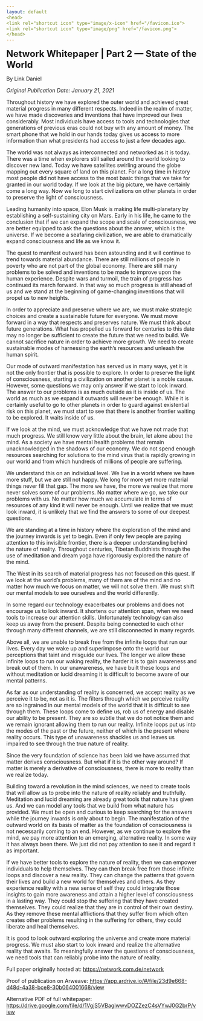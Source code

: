 ```yaml
---
layout: default
<head>
<link rel="shortcut icon" type="image/x-icon" href="/favicon.ico">
<link rel="shortcut icon" type="image/png" href="/favicon.png">
</head>
---
```


<b><font size="5">Network Whitepaper | Part 2 — State of the World</font></b>

By Link Daniel

<i>Original Publication Date: January 21, 2021</i>

Throughout history we have explored the outer world and achieved great material progress in many different respects. Indeed in the realm of matter, we have made discoveries and inventions that have improved our lives considerably. Most individuals have access to tools and technologies that generations of previous eras could not buy with any amount of money. The smart phone that we hold in our hands today gives us access to more information than what presidents had access to just a few decades ago.

The world was not always as interconnected and networked as it is today. There was a time when explorers still sailed around the world looking to discover new land. Today we have satellites swirling around the globe mapping out every square of land on this planet. For a long time in history most people did not have access to the most basic things that we take for granted in our world today. If we look at the big picture, we have certainly come a long way. Now we long to start civilizations on other planets in order to preserve the light of consciousness.

Leading humanity into space, Elon Musk is making life multi-planetary by establishing a self-sustaining city on Mars. Early in his life, he came to the conclusion that if we can expand the scope and scale of consciousness, we are better equipped to ask the questions about the answer, which is the universe. If we become a seafaring civilization, we are able to dramatically expand consciousness and life as we know it.

The quest to manifest outward has been astounding and it will continue to trend towards material abundance. There are still millions of people in poverty who are not part of the global economy. There are still many problems to be solved and inventions to be made to improve upon the human experience. Despite wars and turmoil, the train of progress has continued its march forward. In that way so much progress is still ahead of us and we stand at the beginning of game-changing inventions that will propel us to new heights.

In order to appreciate and preserve where we are, we must make strategic choices and create a sustainable future for everyone. We must move forward in a way that respects and preserves nature. We must think about future generations. What has propelled us forward for centuries to this date may no longer be sufficient to create the future that we need to build. We cannot sacrifice nature in order to achieve more growth. We need to create sustainable modes of harnessing the earth’s resources and unleash the human spirit.

Our mode of outward manifestation has served us in many ways, yet it is not the only frontier that is possible to explore. In order to preserve the light of consciousness, starting a civilization on another planet is a noble cause. However, some questions we may only answer if we start to look inward. The answer to our problems is as much outside as it is inside of us. The world as much as we expand it outwards will never be enough. While it is certainly useful to go to other planets in order to guard against existential risk on this planet, we must start to see that there is another frontier waiting to be explored. It waits inside of us.

If we look at the mind, we must acknowledge that we have not made that much progress. We still know very little about the brain, let alone about the mind. As a society we have mental health problems that remain unacknowledged in the shadows of our economy. We do not spend enough resources searching for solutions to the mind virus that is rapidly growing in our world and from which hundreds of millions of people are suffering.

We understand this on an individual level. We live in a world where we have more stuff, but we are still not happy. We long for more yet more material things never fill that gap. The more we have, the more we realize that more never solves some of our problems. No matter where we go, we take our problems with us. No matter how much we accumulate in terms of resources of any kind it will never be enough. Until we realize that we must look inward, it is unlikely that we find the answers to some of our deepest questions.

We are standing at a time in history where the exploration of the mind and the journey inwards is yet to begin. Even if only few people are paying attention to this invisible frontier, there is a deeper understanding behind the nature of reality. Throughout centuries, Tibetan Buddhists through the use of meditation and dream yoga have rigorously explored the nature of the mind.

The West in its search of material progress has not focused on this quest. If we look at the world’s problems, many of them are of the mind and no matter how much we focus on matter, we will not solve them. We must shift our mental models to see ourselves and the world differently.

In some regard our technology exacerbates our problems and does not encourage us to look inward. It shortens our attention span, when we need tools to increase our attention skills. Unfortunately technology can also keep us away from the present. Despite being connected to each other through many different channels, we are still disconnected in many regards.

Above all, we are unable to break free from the infinite loops that run our lives. Every day we wake up and superimpose onto the world our perceptions that taint and misguide our lives. The longer we allow these infinite loops to run our waking reality, the harder it is to gain awareness and break out of them. In our unawareness, we have built these loops and without meditation or lucid dreaming it is difficult to become aware of our mental patterns.

As far as our understanding of reality is concerned, we accept reality as we perceive it to be, not as it is. The filters through which we perceive reality are so ingrained in our mental models of the world that it is difficult to see through them. These loops come to define us, rob us of energy and disable our ability to be present. They are so subtle that we do not notice them and we remain ignorant allowing them to run our reality. Infinite loops put us into the modes of the past or the future, neither of which is the present where reality occurs. This type of unawareness shackles us and leaves us impaired to see through the true nature of reality.

Since the very foundation of science has been laid we have assumed that matter derives consciousness. But what if it is the other way around? If matter is merely a derivative of consciousness, there is more to reality than we realize today.

Building toward a revolution in the mind sciences, we need to create tools that will allow us to probe into the nature of reality reliably and truthfully. Meditation and lucid dreaming are already great tools that nature has given us. And we can model any tools that we build from what nature has provided. We must be open and curious to keep searching for the answers while the journey inwards is only about to begin. The manifestation of the outward world on its basis of matter as the foundation of consciousness is not necessarily coming to an end. However, as we continue to explore the mind, we pay more attention to an emerging, alternative reality. In some way it has always been there. We just did not pay attention to see it and regard it as important.

If we have better tools to explore the nature of reality, then we can empower individuals to help themselves. They can then break free from those infinite loops and discover a new reality. They can change the patterns that govern their lives and build a new world for themselves and others. As they experience reality with a new sense of self they could integrate those insights to gain more awareness and attain a higher level of consciousness in a lasting way. They could stop the suffering that they have created themselves. They could realize that they are in control of their own destiny. As they remove these mental afflictions that they suffer from which often creates other problems resulting in the suffering for others, they could liberate and heal themselves.

It is good to look outward exploring the universe and create more material progress. We must also start to look inward and realize the alternative reality that awaits. To meaningfully answer the questions of consciousness, we need tools that can reliably probe into the nature of reality.

Full paper originally hosted at: https://network.com.de/network

Proof of publication on Arweave: https://app.ardrive.io/#/file/23d9e668-d48d-4a38-bce8-30b064001668/view

Alternative PDF of full whitepaper: https://drive.google.com/file/d/1VgjS5VBagiwwvDOZZezC4sVYwJ0G2brP/view



